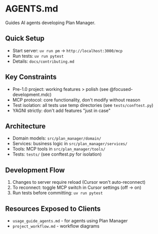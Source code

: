 # AGENTS.md

Guides AI agents developing Plan Manager.

## Quick Setup
- Start server: `uv run pm` → `http://localhost:3000/mcp`
- Run tests: `uv run pytest`
- Details: `docs/contributing.md`

## Key Constraints
- Pre-1.0 project: working features > polish (see @focused-development.mdc)
- MCP protocol: core functionality, don't modify without reason
- Test isolation: all tests use temp directories (see `tests/conftest.py`)
- YAGNI strictly: don't add features "just in case"

## Architecture
- Domain models: `src/plan_manager/domain/`
- Services: business logic in `src/plan_manager/services/`
- Tools: MCP tools in `src/plan_manager/tools/`
- Tests: `tests/` (see conftest.py for isolation)

## Development Flow
1. Changes to server require reload (Cursor won't auto-reconnect)
2. To reconnect: toggle MCP switch in Cursor settings (off → on)
3. Run tests before committing: `uv run pytest`

## Resources Exposed to Clients
- `usage_guide_agents.md` - for agents using Plan Manager
- `project_workflow.md` - workflow diagrams
